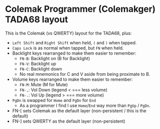 # Colemak Programmer (Colemakger) TADA68 layout
This is the Colemak (vs QWERTY) layout for the TADA68, plus:
* `Left Shift` and `Right Shift` when held, `(` and `)` when tapped.
* `Caps Lock` is as normal when tapped, but `FN` when held.
* Backlight keys rearranged to make them easier to remember:
  * `FN-B`: Backlight on (B for Backlight)
  * `FN-V`: Backlight up
  * `FN-C`: Backlight down
  * No real mnemonics for C and V aside from being proximate to B.
* Volume keys rearranged to make them easier to remember:
  * `FN-M`: Mute (M for Mute)
  * `FN-,`: Vol Down (legend < === less volume)
  * `FN-.`: Vol Up (legend > === more volume)
* `PgDn` is swapped for `Home` and `PgDn` for `End`
  * As a programmer I find I use `Home`/`End` way more than `PgUp` / `PgDn`.
* FN-[ sets Colemak as the default layer (non-persistent / this is the default)
* FN-] sets QWERTY as the default layer (non-persistent)
